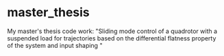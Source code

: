 # master_thesis
My master's thesis code work: "Sliding mode control of a quadrotor with a suspended load for trajectories based on the differential flatness property of the system and input shaping "
